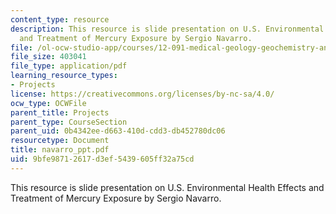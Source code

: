 ```yaml
---
content_type: resource
description: This resource is slide presentation on U.S. Environmental Health Effects
  and Treatment of Mercury Exposure by Sergio Navarro.
file: /ol-ocw-studio-app/courses/12-091-medical-geology-geochemistry-an-exposure-january-iap-2006/9bfe98712617d3ef5439605ff32a75cd_navarro_ppt.pdf
file_size: 403041
file_type: application/pdf
learning_resource_types:
- Projects
license: https://creativecommons.org/licenses/by-nc-sa/4.0/
ocw_type: OCWFile
parent_title: Projects
parent_type: CourseSection
parent_uid: 0b4342ee-d663-410d-cdd3-db452780dc06
resourcetype: Document
title: navarro_ppt.pdf
uid: 9bfe9871-2617-d3ef-5439-605ff32a75cd
---
```

This resource is slide presentation on U.S. Environmental Health Effects and Treatment of Mercury Exposure by Sergio Navarro.